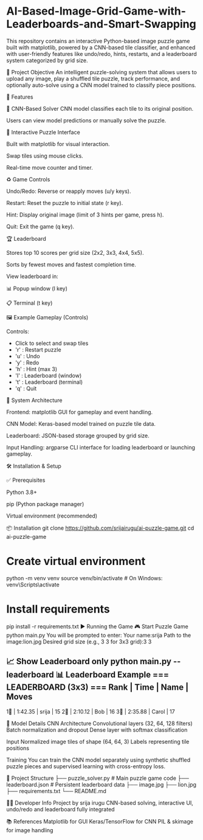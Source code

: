 # AI-Based-Image-Grid-Game-with-Leaderboards-and-Smart-Swapping
This repository contains an interactive Python-based image puzzle game built with matplotlib, powered by a CNN-based tile classifier, and enhanced with user-friendly features like undo/redo, hints, restarts, and a leaderboard system categorized by grid size.

🎯 Project Objective
An intelligent puzzle-solving system that allows users to upload any image, play a shuffled tile puzzle, track performance, and optionally auto-solve using a CNN model trained to classify piece positions.

🚀 Features

🧠 CNN-Based Solver
CNN model classifies each tile to its original position.

Users can view model predictions or manually solve the puzzle.

🧩 Interactive Puzzle Interface

Built with matplotlib for visual interaction.

Swap tiles using mouse clicks.

Real-time move counter and timer.

♻️ Game Controls

Undo/Redo: Reverse or reapply moves (u/y keys).

Restart: Reset the puzzle to initial state (r key).

Hint: Display original image (limit of 3 hints per game, press h).

Quit: Exit the game (q key).

🏆 Leaderboard

Stores top 10 scores per grid size (2x2, 3x3, 4x4, 5x5).

Sorts by fewest moves and fastest completion time.

View leaderboard in:

📊 Popup window (l key)

📋 Terminal (t key)

🖼️ Example Gameplay (Controls)

Controls:
- Click to select and swap tiles
- 'r' : Restart puzzle
- 'u' : Undo
- 'y' : Redo
- 'h' : Hint (max 3)
- 'l' : Leaderboard (window)
- 't' : Leaderboard (terminal)
- 'q' : Quit
  
🧱 System Architecture

Frontend: matplotlib GUI for gameplay and event handling.

CNN Model: Keras-based model trained on puzzle tile data.

Leaderboard: JSON-based storage grouped by grid size.

Input Handling: argparse CLI interface for loading leaderboard or launching gameplay.

🛠 Installation & Setup

✅ Prerequisites

Python 3.8+

pip (Python package manager)

Virtual environment (recommended)

📦 Installation
git clone https://github.com/srijairugu/ai-puzzle-game.git
cd ai-puzzle-game

# Create virtual environment
python -m venv venv
source venv/bin/activate  # On Windows: venv\Scripts\activate

# Install requirements
pip install -r requirements.txt
▶️ Running the Game
🎮 Start Puzzle Game
python main.py
You will be prompted to enter:
Your name:srija
Path to the image:lion.jpg
Desired grid size (e.g., 3 3 for 3x3 grid):3 3

📈 Show Leaderboard only
python main.py --leaderboard
📊 Leaderboard Example
=== LEADERBOARD (3x3) ===
Rank | Time     | Name     | Moves
----------------------------------------
 1🥇 | 1:42.35  | srija    |    15
 2🥈 | 2:10.12  | Bob      |    16
 3🥉 | 2:35.88  | Carol    |    17
 
🧪 Model Details
CNN Architecture
Convolutional layers (32, 64, 128 filters)
Batch normalization and dropout
Dense layer with softmax classification

Input
Normalized image tiles of shape (64, 64, 3)
Labels representing tile positions

Training 
You can train the CNN model separately using synthetic shuffled puzzle pieces and supervised learning with cross-entropy loss.

📁 Project Structure
├── puzzle_solver.py               # Main puzzle game code
├── leaderboard.json               # Persistent leaderboard data
├── image.jpg
├── lion.jpg
├── requirements.txt
└── README.md

👨‍💻 Developer Info
Project by srija irugu
CNN-based solving, interactive UI, undo/redo and leaderboard fully integrated

📚 References
Matplotlib for GUI
Keras/TensorFlow for CNN
PIL & skimage for image handling

